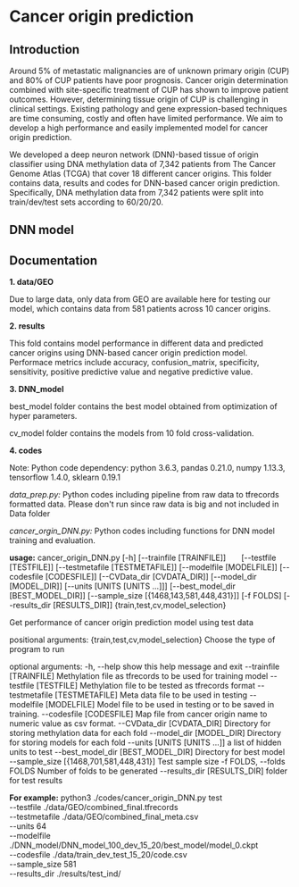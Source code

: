 
# Cancer origin prediction
## Introduction
   Around 5% of metastatic malignancies are of unknown primary origin (CUP) and 80% of CUP patients have poor prognosis. Cancer origin determination combined with site-specific treatment of CUP has shown to improve patient outcomes. However, determining tissue origin of CUP is challenging in clinical settings. Existing pathology and gene expression-based techniques are time consuming, costly and often have limited performance. We aim to develop a high performance and easily implemented model for cancer origin prediction.
   
   We developed a deep neuron network (DNN)-based tissue of origin classifier using DNA methylation data of 7,342 patients from The Cancer Genome Atlas (TCGA) that cover 18 different cancer origins. 
This folder contains data, results and codes for DNN-based cancer origin prediction. Specifically, DNA methylation data from 7,342 patients were split into train/dev/test sets according to 60/20/20.

## DNN model
## Documentation
**1. data/GEO**

  Due to large data, only data from GEO are available here for testing our model, which contains data from 581 patients across 10 cancer origins.

**2. results**
   
   This fold contains model performance in different data and predicted cancer origins using DNN-based cancer origin prediction model. Performace metrics include accuracy,  confusion_matrix, specificity, sensitivity, positive predictive value and negative predictive value.

**3. DNN_model**
   
   best_model folder contains the best model obtained from optimization of hyper parameters.
   
   cv_model folder contains the models from 10 fold cross-validation.

**4. codes**

   Note: Python code dependency: python 3.6.3, pandas 0.21.0, numpy 1.13.3, tensorflow 1.4.0, sklearn 0.19.1
   
   *data_prep.py:* Python codes including pipeline from raw data to tfrecords formatted data. Please don't run since raw data is big and not included in Data folder

   *cancer_orgin_DNN.py:*  Python codes including functions for DNN model training and evaluation.



   **usage:**
   cancer_origin_DNN.py [-h] [--trainfile [TRAINFILE]]
   &nbsp;&nbsp;&nbsp;&nbsp;&nbsp;&nbsp;[--testfile [TESTFILE]]
                               [--testmetafile [TESTMETAFILE]]
                               [--modelfile [MODELFILE]]
                               [--codesfile [CODESFILE]]
                               [--CVData_dir [CVDATA_DIR]]
                               [--model_dir [MODEL_DIR]]
                               [--units [UNITS [UNITS ...]]]
                               [--best_model_dir [BEST_MODEL_DIR]]
                               [--sample_size [{1468,143,581,448,431}]]
                               [-f FOLDS] [--results_dir [RESULTS_DIR]]
                               {train,test,cv,model_selection}

   Get performance of cancer origin prediction model using test data

   positional arguments:
     {train,test,cv,model_selection}
                           Choose the type of program to run

   optional arguments:
     -h, --help            show this help message and exit
     --trainfile [TRAINFILE]
                           Methylation file as tfrecords to be used for training model
     --testfile [TESTFILE]
                           Methylation file to be tested as tfrecords format
     --testmetafile [TESTMETAFILE]
                           Meta data file to be used in testing
     --modelfile [MODELFILE]
                           Model file to be used in testing or to be saved in training.
     --codesfile [CODESFILE]
                           Map file from cancer origin name to numeric value as csv format.
     --CVData_dir [CVDATA_DIR]
                           Directory for storing methylation data for each fold
     --model_dir [MODEL_DIR]
                           Directory for storing models for each fold
     --units [UNITS [UNITS ...]]
                           a list of hidden units to test
     --best_model_dir [BEST_MODEL_DIR]
                           Directory for best model
     --sample_size [{1468,701,581,448,431}]
                           Test sample size
     -f FOLDS, --folds FOLDS
                           Number of folds to be generated
     --results_dir [RESULTS_DIR]
                           folder for test results

   **For example:**
   python3 ./codes/cancer_origin_DNN.py test \
                                            --testfile ./data/GEO/combined_final.tfrecords \
                                            --testmetafile ./data/GEO/combined_final_meta.csv \
                                            --units 64  \
                                            --modelfile ./DNN_model/DNN_model_100_dev_15_20/best_model/model_0.ckpt \
                                            --codesfile ./data/train_dev_test_15_20/code.csv \
                                            --sample_size 581 \
                                            --results_dir ./results/test_ind/
